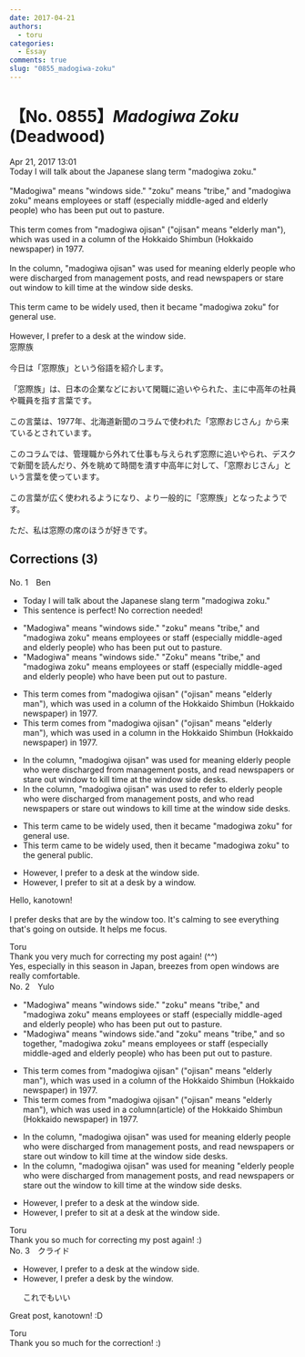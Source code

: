 ```yaml
---
date: 2017-04-21
authors:
  - toru
categories:
  - Essay
comments: true
slug: "0855_madogiwa-zoku"
---
```


# 【No. 0855】<strong><em>Madogiwa Zoku</strong></em> (Deadwood)
<div class="date">Apr 21, 2017 13:01</div>
<div id="post"><div id="body_show_ori">
Today I will talk about the Japanese slang term "madogiwa zoku."<br/><br/>"Madogiwa" means "windows side." "zoku" means "tribe," and "madogiwa zoku" means employees or staff (especially middle-aged and elderly people) who has been put out to pasture.<br/><br/>This term comes from "madogiwa ojisan" ("ojisan" means "elderly man"), which was used in a column of the Hokkaido Shimbun (Hokkaido newspaper) in 1977.<br/><br/>In the column, "madogiwa ojisan" was used for meaning elderly people who were discharged from management posts, and read newspapers or stare out window to kill time at the window side desks.<br/><br/>This term came to be widely used, then it became "madogiwa zoku" for general use.<br/><br/>However, I prefer to a desk at the window side.
</div></div>

<!-- more -->

<div id="post_ja"><div id="body_show_mo">
窓際族<br/><br/>今日は「窓際族」という俗語を紹介します。<br/><br/>「窓際族」は、日本の企業などにおいて閑職に追いやられた、主に中高年の社員や職員を指す言葉です。<br/><br/>この言葉は、1977年、北海道新聞のコラムで使われた「窓際おじさん」から来ているとされています。<br/><br/>このコラムでは、管理職から外れて仕事も与えられず窓際に追いやられ、デスクで新聞を読んだり、外を眺めて時間を潰す中高年に対して、「窓際おじさん」という言葉を使っています。<br/><br/>この言葉が広く使われるようになり、より一般的に「窓際族」となったようです。<br/><br/>ただ、私は窓際の席のほうが好きです。
</div></div>

## Corrections (3)
<div id="block"><div class="first_name"> No. 1　<span class="just_name">Ben</span></div><div id="block2">
<ul class="correction_field">
<li class="incorrect">Today I will talk about the Japanese slang term "madogiwa zoku."</li>
<li class="corrected perfect">This sentence is perfect! No correction needed!</li>
</ul>
<ul class="correction_field">
<li class="incorrect">"Madogiwa" means "windows side." "zoku" means "tribe," and "madogiwa zoku" means employees or staff (especially middle-aged and elderly people) who has been put out to pasture.</li>
<li class="corrected correct">
"Madogiwa" means "windows side." "<span class="f_red"><span class="f_bold">Z</span></span>oku" means "tribe," and "madogiwa zoku" means employees or staff (especially middle-aged and elderly people) who ha<span class="f_blue"><span class="f_bold">ve</span></span> been put out to pasture.
</li>
</ul>
<ul class="correction_field">
<li class="incorrect">This term comes from "madogiwa ojisan" ("ojisan" means "elderly man"), which was used in a column of the Hokkaido Shimbun (Hokkaido newspaper) in 1977.</li>
<li class="corrected correct">
This term comes from "madogiwa ojisan" ("ojisan" means "elderly man"), which was used in a column <span class="f_blue"><span class="f_bold">in</span></span> the Hokkaido Shimbun (Hokkaido newspaper) in 1977.
</li>
</ul>
<ul class="correction_field">
<li class="incorrect">In the column, "madogiwa ojisan" was used for meaning elderly people who were discharged from management posts, and read newspapers or stare out window to kill time at the window side desks.</li>
<li class="corrected correct">
In the column, "madogiwa ojisan" was used <span class="f_blue"><span class="f_bold">to refer to</span></span> elderly people who were discharged from management posts, and <span class="f_blue"><span class="f_bold">who </span></span>read newspapers or stare out window<span class="f_red"><span class="f_bold">s</span></span> to kill time <span class="sline">at the window side desks</span>.
</li>
</ul>
<ul class="correction_field">
<li class="incorrect">This term came to be widely used, then it became "madogiwa zoku" for general use.</li>
<li class="corrected correct">
This term came to be widely used, then it became "madogiwa zoku" <span class="f_blue"><span class="f_bold">to the general public</span></span>.
</li>
</ul>
<ul class="correction_field">
<li class="incorrect">However, I prefer to a desk at the window side.</li>
<li class="corrected correct">
However, I prefer to <span class="f_blue"><span class="f_bold">sit at </span></span>a desk <span class="f_blue"><span class="f_bold">by a window</span></span>.
</li>
</ul>
<p class="comment_small">
 Hello, kanotown!
 <br/>
 <br/>
 I prefer desks that are by the window too. It's calming to see everything that's going on outside. It helps me focus.
</p>

</div><div class="name"><span class="just_name">Toru</span><br>
Thank you very much for correcting my post again! (^^)<br/>Yes, especially in this season in Japan, breezes from open windows are really comfortable.
</div>
</div>
<div id="block"><div class="first_name"> No. 2　<span class="just_name">Yulo</span></div><div id="block2">
<ul class="correction_field">
<li class="incorrect">"Madogiwa" means "windows side." "zoku" means "tribe," and "madogiwa zoku" means employees or staff (especially middle-aged and elderly people) who has been put out to pasture.</li>
<li class="corrected correct">
"Madogiwa" means "windows side<span class="sline">.</span>"<span class="f_red">and</span> "zoku" means "tribe," <span class="sline">and </span><span class="f_red">so together,</span> "madogiwa zoku" means employees or staff (especially middle-aged and elderly people) who has been put out to pasture.
</li>
</ul>
<ul class="correction_field">
<li class="incorrect">This term comes from "madogiwa ojisan" ("ojisan" means "elderly man"), which was used in a column of the Hokkaido Shimbun (Hokkaido newspaper) in 1977.</li>
<li class="corrected correct">
This term comes from "madogiwa ojisan" ("ojisan" means "elderly man"), which was used in a column<span class="f_red">(article)</span> of the Hokkaido Shimbun (Hokkaido newspaper) in 1977.
</li>
</ul>
<ul class="correction_field">
<li class="incorrect">In the column, "madogiwa ojisan" was used for meaning elderly people who were discharged from management posts, and read newspapers or stare out window to kill time at the window side desks.</li>
<li class="corrected correct">
In the column, "madogiwa ojisan" was used for meaning <span class="f_red">"</span>elderly people who were discharged from management posts, and read newspapers or stare out <span class="f_red">the</span> window to kill time at the window <span class="sline">side</span> desks.
</li>
</ul>
<ul class="correction_field">
<li class="incorrect">However, I prefer to a desk at the window side.</li>
<li class="corrected correct">
However, I prefer to <span class="f_red">sit at</span> a desk at the window side.
</li>
</ul>
</div><div class="name"><span class="just_name">Toru</span><br>
Thank you so much for correcting my post again! :)
</div>
</div>
<div id="block"><div class="first_name"> No. 3　<span class="just_name">クライド</span></div><div id="block2">
<ul class="correction_field">
<li class="incorrect">However, I prefer to a desk at the window side.</li>
<li class="corrected correct">
However,<span class="f_bold"> I prefer a desk</span> by the window.
<p class="correction_comment">これでもいい</p>
</li>
</ul>
<p class="comment_small">
 Great post, kanotown! :D
</p>

</div><div class="name"><span class="just_name">Toru</span><br>
Thank you so much for the correction! :)
</div>
</div>
